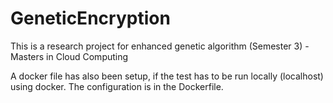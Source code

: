 # GeneticEncryption
This is a research project for enhanced genetic algorithm (Semester 3) - Masters in Cloud Computing

A docker file has also been setup, if the test has to be run locally (localhost) using docker. The configuration is in the Dockerfile.
